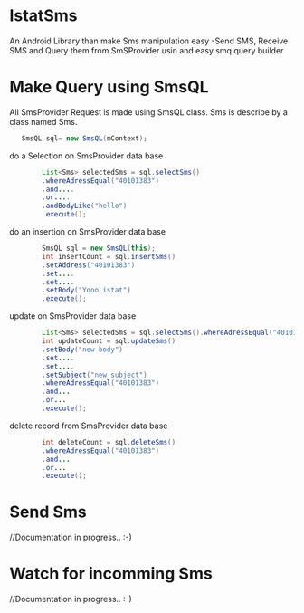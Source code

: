 # IstatSms
An Android Library than make Sms manipulation easy
-Send SMS, Receive SMS and Query them from SmSProvider usin and easy smq query builder



# Make Query using SmsQL
All SmsProvider Request is made using SmsQL class. Sms is describe by a class named Sms.

 ```java
    SmsQL sql= new SmsQL(mContext);
 ```
  
do a Selection on SmsProvider data base   
```java
        List<Sms> selectedSms = sql.selectSms()
        .whereAdressEqual("40101383")
        .and....
        .or....
        .andBodyLike("hello")
        .execute();
 ``` 

do an insertion on SmsProvider data base
```java
        SmsQL sql = new SmsQL(this);
        int insertCount = sql.insertSms()
        .setAddress("40101383")
        .set....
        .set....
        .setBody("Yooo istat")
        .execute();
```

update on SmsProvider data base   
```java
        List<Sms> selectedSms = sql.selectSms().whereAdressEqual("40101383").execute();
        int updateCount = sql.updateSms()
        .setBody("new body")
        .set....
        .set....
        .setSubject("new subject")
        .whereAdressEqual("40101383")
        .and...
        .or...
        .execute();
 ``` 
 
delete record from SmsProvider data base
 
```java
        int deleteCount = sql.deleteSms()
        .whereAdressEqual("40101383")
        .and...
        .or...
        .execute();
```

# Send Sms

//Documentation in progress.. :-)

# Watch for incomming Sms

//Documentation in progress.. :-)

